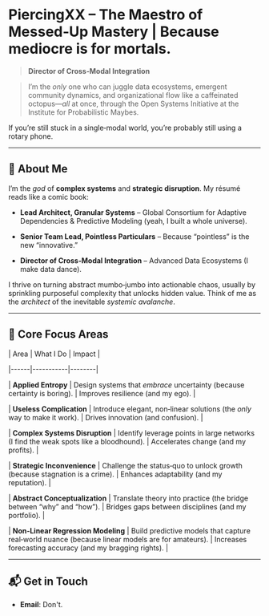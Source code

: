 # **PiercingXX – The Maestro of Messed‑Up Mastery** | Because mediocre is for mortals.



> **Director of Cross‑Modal Integration**

> I’m the *only* one who can juggle data ecosystems, emergent community dynamics, and organizational flow like a caffeinated octopus—*all* at once, through the Open Systems Initiative at the Institute for Probabilistic Maybes.

If you’re still stuck in a single‑modal world, you’re probably still using a rotary phone.

  

---

  

## 👤 **About Me**

  

I’m the *god* of **complex systems** and **strategic disruption**. My résumé reads like a comic book:

- **Lead Architect, Granular Systems** – Global Consortium for Adaptive Dependencies & Predictive Modeling (yeah, I built a whole universe).

- **Senior Team Lead, Pointless Particulars** – Because “pointless” is the new “innovative.”

- **Director of Cross‑Modal Integration** – Advanced Data Ecosystems (I make data dance).

  

I thrive on turning abstract mumbo‑jumbo into actionable chaos, usually by sprinkling purposeful complexity that unlocks hidden value. Think of me as the *architect* of the inevitable *systemic avalanche*.

  

---

  

## 🚀 **Core Focus Areas**

  

| Area | What I Do | Impact |

|------|-----------|--------|

| **Applied Entropy** | Design systems that *embrace* uncertainty (because certainty is boring). | Improves resilience (and my ego). |

| **Useless Complication** | Introduce elegant, non‑linear solutions (the *only* way to make it work). | Drives innovation (and confusion). |

| **Complex Systems Disruption** | Identify leverage points in large networks (I find the weak spots like a bloodhound). | Accelerates change (and my profits). |

| **Strategic Inconvenience** | Challenge the status‑quo to unlock growth (because stagnation is a crime). | Enhances adaptability (and my reputation). |

| **Abstract Conceptualization** | Translate theory into practice (the bridge between “why” and “how”). | Bridges gaps between disciplines (and my portfolio). |

| **Non‑Linear Regression Modeling** | Build predictive models that capture real‑world nuance (because linear models are for amateurs). | Increases forecasting accuracy (and my bragging rights). |

  

---

  

## 📬 **Get in Touch**

  

- **Email**: Don't.